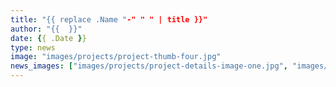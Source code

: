 ```yaml
---
title: "{{ replace .Name "-" " " | title }}"
author: "{{  }}"
date: {{ .Date }}
type: news
image: "images/projects/project-thumb-four.jpg"
news_images: ["images/projects/project-details-image-one.jpg", "images/projects/project-details-image-two.jpg"]
---
```


